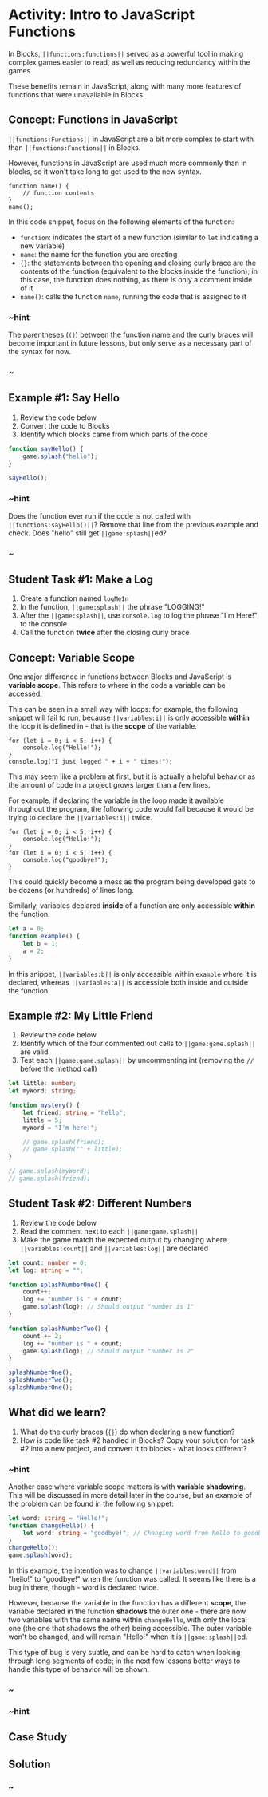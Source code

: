# Activity: Intro to JavaScript Functions

In Blocks, ``||functions:functions||`` served as a powerful tool in making complex games easier to read, as well as reducing redundancy within the games.

These benefits remain in JavaScript, along with many more features of functions that were unavailable in Blocks.

## Concept: Functions in JavaScript

``||functions:Functions||`` in JavaScript are a bit more complex to start with than ``||functions:Functions||`` in Blocks.

However, functions in JavaScript are used much more commonly than in blocks, so it won't take long to get used to the new syntax.

```typescript-ignore
function name() {
    // function contents
}
name();
```

In this code snippet, focus on the following elements of the function:

* ``function``: indicates the start of a new function (similar to ``let`` indicating a new variable)
* ``name``: the name for the function you are creating
* ``{}``: the statements between the opening and closing curly brace are the contents of the function (equivalent to the blocks inside the function); in this case, the function does nothing, as there is only a comment inside of it
* ``name()``: calls the function ``name``, running the code that is assigned to it

### ~hint

The parentheses (``()``) between the function name and the curly braces will become important in future lessons, but only serve as a necessary part of the syntax for now.

### ~

## Example #1: Say Hello

1. Review the code below
2. Convert the code to Blocks
3. Identify which blocks came from which parts of the code

```typescript
function sayHello() {
    game.splash("hello");
}

sayHello();
```

### ~hint

Does the function ever run if the code is not called with ``||functions:sayHello()||``? Remove that line from the previous example and check. Does "hello" still get ``||game:splash||``ed?

### ~

## Student Task #1: Make a Log

1. Create a function named ``logMeIn``
2. In the function, ``||game:splash||`` the phrase "LOGGING!"
3. After the ``||game:splash||``, use ``console.log`` to log the phrase "I'm Here!" to the console
4. Call the function **twice** after the closing curly brace

## Concept: Variable Scope

One major difference in functions between Blocks and JavaScript is **variable scope**. This refers to where in the code a variable can be accessed.

This can be seen in a small way with loops: for example, the following snippet will fail to run, because ``||variables:i||`` is only accessible **within** the loop it is defined in - that is the **scope** of the variable.

```typescript-ignore
for (let i = 0; i < 5; i++) {
    console.log("Hello!");
}
console.log("I just logged " + i + " times!");
```

This may seem like a problem at first, but it is actually a helpful behavior as the amount of code in a project grows larger than a few lines.

For example, if declaring the variable in the loop made it available throughout the program, the following code would fail because it would be trying to declare the ``||variables:i||`` twice.

```typescript-ignore
for (let i = 0; i < 5; i++) {
    console.log("Hello!");
}
for (let i = 0; i < 5; i++) {
    console.log("goodbye!");
}
```

This could quickly become a mess as the program being developed gets to be dozens (or hundreds) of lines long.

Similarly, variables declared **inside** of a function are only accessible **within** the function.

```typescript
let a = 0;
function example() {
    let b = 1;
    a = 2;
}
```

In this snippet, ``||variables:b||`` is only accessible within ``example`` where it is declared, whereas ``||variables:a||`` is accessible both inside and outside the function.

## Example #2: My Little Friend

1. Review the code below
2. Identify which of the four commented out calls to ``||game:game.splash||`` are valid
3. Test each ``||game:game.splash||`` by uncommenting int (removing the ``//`` before the method call)

```typescript
let little: number;
let myWord: string;

function mystery() {
    let friend: string = "hello";
    little = 5;
    myWord = "I'm here!";

    // game.splash(friend);
    // game.splash("" + little);
}

// game.splash(myWord);
// game.splash(friend);
```

## Student Task #2: Different Numbers

1. Review the code below
2. Read the comment next to each ``||game:game.splash||``
3. Make the game match the expected output by changing where ``||variables:count||`` and ``||variables:log||`` are declared

```typescript
let count: number = 0;
let log: string = "";

function splashNumberOne() {
    count++;
    log += "number is " + count;
    game.splash(log); // Should output "number is 1"
}

function splashNumberTwo() {
    count += 2;
    log += "number is " + count;
    game.splash(log); // Should output "number is 2"
}

splashNumberOne();
splashNumberTwo();
splashNumberOne();
```

## What did we learn?

1. What do the curly braces (``{}``) do when declaring a new function?
2. How is code like task #2 handled in Blocks? Copy your solution for task #2 into a new project, and convert it to blocks - what looks different?

### ~hint

Another case where variable scope matters is with **variable shadowing**. This will be discussed in more detail later in the course, but an example of the problem can be found in the following snippet:

```typescript
let word: string = "Hello!";
function changeHello() {
    let word: string = "goodbye!"; // Changing word from hello to goodbye
}
changeHello();
game.splash(word);
```

In this example, the intention was to change ``||variables:word||`` from "hello!" to "goodbye!" when the function was called. It seems like there is a bug in there, though - word is declared twice.

However, because the variable in the function has a different **scope**, the variable declared in the function **shadows** the outer one - there are now two variables with the same name within ``changeHello``, with only the local one (the one that shadows the other) being accessible. The outer variable won't be changed, and will remain "Hello!" when it is ``||game:splash||``ed.

This type of bug is very subtle, and can be hard to catch when looking through long segments of code; in the next few lessons better ways to handle this type of behavior will be shown.

### ~

### ~hint

## Case Study

## Solution

### ~
